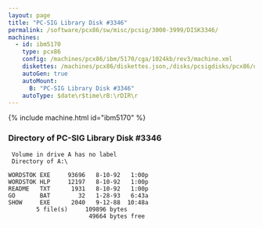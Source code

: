 ```yaml
---
layout: page
title: "PC-SIG Library Disk #3346"
permalink: /software/pcx86/sw/misc/pcsig/3000-3999/DISK3346/
machines:
  - id: ibm5170
    type: pcx86
    config: /machines/pcx86/ibm/5170/cga/1024kb/rev3/machine.xml
    diskettes: /machines/pcx86/diskettes.json,/disks/pcsigdisks/pcx86/diskettes.json
    autoGen: true
    autoMount:
      B: "PC-SIG Library Disk #3346"
    autoType: $date\r$time\rB:\rDIR\r
---
```


{% include machine.html id="ibm5170" %}

### Directory of PC-SIG Library Disk #3346

     Volume in drive A has no label
     Directory of A:\

    WORDSTOK EXE     93696   8-10-92   1:00p
    WORDSTOK HLP     12197   8-10-92   1:00p
    README   TXT      1931   8-10-92   1:00p
    GO       BAT        32   1-28-93   6:43a
    SHOW     EXE      2040   9-12-88  10:48a
            5 file(s)     109896 bytes
                           49664 bytes free
